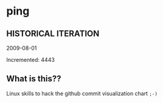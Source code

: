 # ping

## HISTORICAL ITERATION
2009-08-01

Incremented: 4443

## What is this?? 
Linux skills to hack the github commit visualization chart `;-)`
